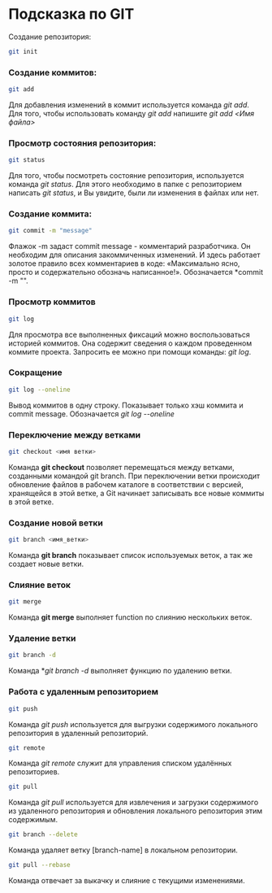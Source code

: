 # Подсказка по GIT

Создание репозитория:
```sh
git init
```
### Создание коммитов:
```sh
git add
```
Для добавления изменений в коммит используется команда *git add*. Для того, чтобы использовать команду *git add* напишите *git add <Имя файла>*

### Просмотр состояния репозитория:
```sh
git status
```
Для того, чтобы посмотреть состояние репозитория, используется команда *git status*. Для этого необходимо в папке с репозиторием написать *git status*, и Вы увидите, были ли изменения в файлах или нет. 

### Создание коммита:
```sh
git commit -m "message"
```
Флажок -m задаст commit message - комментарий разработчика. Он необходим для описания закоммиченных изменений. И здесь работает золотое правило всех комментариев в коде: «Максимально ясно, просто и содержательно обозначь написанное!». Обозначается *commit -m "".

### Просмотр коммитов
```sh
git log
```
Для просмотра все выполненных фиксаций можно воспользоваться историей коммитов. Она содержит сведения о каждом проведенном коммите проекта. Запросить ее можно при помощи команды: *git log*.

### Сокращение
```sh
git log --oneline
```
Вывод коммитов в одну строку. Показывает только хэш коммита и commit message. Обозначается *git log --oneline*

### Переключение между ветками
```sh
git checkout <имя ветки>
```
Команда **git checkout** позволяет перемещаться между ветками, созданными командой git branch. При переключении ветки происходит обновление файлов в рабочем каталоге в соответствии с версией, хранящейся в этой ветке, а Git начинает записывать все новые коммиты в этой ветке.

### Создание новой ветки
```sh
git branch <имя_ветки>
```
Команда **git branch** показывает список используемых веток, а так же создает новые ветки.
### Слияние веток
```sh
git merge
```
Команда **git merge** выполняет function  по слиянию нескольких веток. 

### Удаление ветки
```sh
git branch -d
```
Команда **git branch -d* выполняет функцию по удалению ветки.

### Работа с удаленным репозиторием
```sh
git push 
```
Команда *git push* используется для выгрузки содержимого локального репозитория в удаленный репозиторий.

```sh
git remote
```
Команда *git remote* служит для управления списком удалённых репозиториев.

```sh
git pull
```
Команда *git pull* используется для извлечения и загрузки содержимого из удаленного репозитория и обновления локального репозитория этим содержимым. 

```sh
git branch --delete
```
Команда удаляет ветку [branch-name] в локальном репозитории.

```sh
git pull --rebase
```
Команда отвечает за выкачку и слияние с текущими изменениями.

